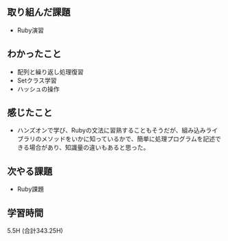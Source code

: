 ## 取り組んだ課題
- Ruby演習
  
## わかったこと  
- 配列と繰り返し処理復習
- Setクラス学習
- ハッシュの操作
  
## 感じたこと
- ハンズオンで学び、Rubyの文法に習熟することもそうだが、組み込みライブラリのメソッドをいかに知っているかで、簡単に処理プログラムを記述できる場合があり、知識量の違いもあると思った。
  
## 次やる課題  
- Ruby課題
  
## 学習時間  
 5.5H (合計343.25H)
